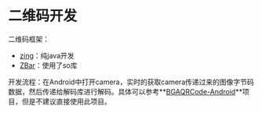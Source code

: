 # 二维码开发

二维码框架：

- [zing](https://github.com/zxing/zxing)：纯java开发
- [ZBar](https://github.com/ZBar/ZBar)：使用了so库

开发流程：在Android中打开camera，实时的获取camera传递过来的图像字节码数据，然后传递给解码库进行解码。具体可以参考**[BGAQRCode-Android](https://github.com/bingoogolapple/BGAQRCode-Android)**项目，但是不建议直接使用此项目。